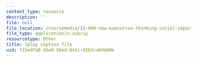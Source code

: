 ```yaml
---
content_type: resource
description: ''
file: null
file_location: /coursemedia/15-960-new-executive-thinking-social-impact-technology-projects-fall-2017-spring-2018/f15edfa05be056ad842cd1b3ca69dd0e_HaySEpWEsdU.vtt
file_type: application/x-subrip
resourcetype: Other
title: 3play caption file
uid: f15edfa0-5be0-56ad-842c-d1b3ca69dd0e
---
```

